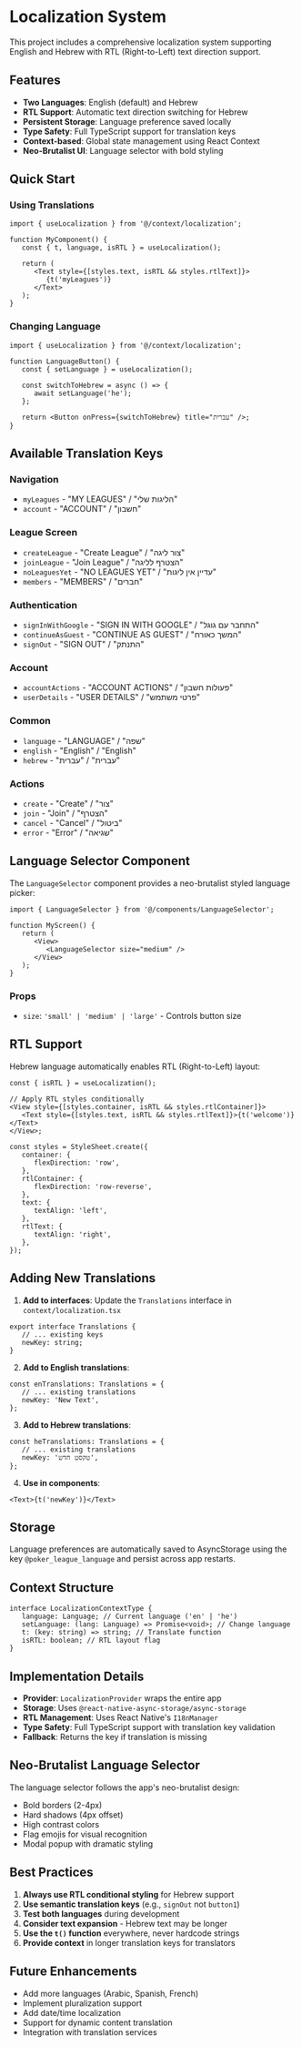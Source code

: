 # Localization System

This project includes a comprehensive localization system supporting English and Hebrew with RTL (Right-to-Left) text direction support.

## Features

- **Two Languages**: English (default) and Hebrew
- **RTL Support**: Automatic text direction switching for Hebrew
- **Persistent Storage**: Language preference saved locally
- **Type Safety**: Full TypeScript support for translation keys
- **Context-based**: Global state management using React Context
- **Neo-Brutalist UI**: Language selector with bold styling

## Quick Start

### Using Translations

```tsx
import { useLocalization } from '@/context/localization';

function MyComponent() {
   const { t, language, isRTL } = useLocalization();

   return (
      <Text style={[styles.text, isRTL && styles.rtlText]}>
         {t('myLeagues')}
      </Text>
   );
}
```

### Changing Language

```tsx
import { useLocalization } from '@/context/localization';

function LanguageButton() {
   const { setLanguage } = useLocalization();

   const switchToHebrew = async () => {
      await setLanguage('he');
   };

   return <Button onPress={switchToHebrew} title="עברית" />;
}
```

## Available Translation Keys

### Navigation

- `myLeagues` - "MY LEAGUES" / "הליגות שלי"
- `account` - "ACCOUNT" / "חשבון"

### League Screen

- `createLeague` - "Create League" / "צור ליגה"
- `joinLeague` - "Join League" / "הצטרף לליגה"
- `noLeaguesYet` - "NO LEAGUES YET" / "עדיין אין ליגות"
- `members` - "MEMBERS" / "חברים"

### Authentication

- `signInWithGoogle` - "SIGN IN WITH GOOGLE" / "התחבר עם גוגל"
- `continueAsGuest` - "CONTINUE AS GUEST" / "המשך כאורח"
- `signOut` - "SIGN OUT" / "התנתק"

### Account

- `accountActions` - "ACCOUNT ACTIONS" / "פעולות חשבון"
- `userDetails` - "USER DETAILS" / "פרטי משתמש"

### Common

- `language` - "LANGUAGE" / "שפה"
- `english` - "English" / "English"
- `hebrew` - "עברית" / "עברית"

### Actions

- `create` - "Create" / "צור"
- `join` - "Join" / "הצטרף"
- `cancel` - "Cancel" / "ביטול"
- `error` - "Error" / "שגיאה"

## Language Selector Component

The `LanguageSelector` component provides a neo-brutalist styled language picker:

```tsx
import { LanguageSelector } from '@/components/LanguageSelector';

function MyScreen() {
   return (
      <View>
         <LanguageSelector size="medium" />
      </View>
   );
}
```

### Props

- `size`: `'small' | 'medium' | 'large'` - Controls button size

## RTL Support

Hebrew language automatically enables RTL (Right-to-Left) layout:

```tsx
const { isRTL } = useLocalization();

// Apply RTL styles conditionally
<View style={[styles.container, isRTL && styles.rtlContainer]}>
   <Text style={[styles.text, isRTL && styles.rtlText]}>{t('welcome')}</Text>
</View>;

const styles = StyleSheet.create({
   container: {
      flexDirection: 'row',
   },
   rtlContainer: {
      flexDirection: 'row-reverse',
   },
   text: {
      textAlign: 'left',
   },
   rtlText: {
      textAlign: 'right',
   },
});
```

## Adding New Translations

1. **Add to interfaces**: Update the `Translations` interface in `context/localization.tsx`

```tsx
export interface Translations {
   // ... existing keys
   newKey: string;
}
```

2. **Add to English translations**:

```tsx
const enTranslations: Translations = {
   // ... existing translations
   newKey: 'New Text',
};
```

3. **Add to Hebrew translations**:

```tsx
const heTranslations: Translations = {
   // ... existing translations
   newKey: 'טקסט חדש',
};
```

4. **Use in components**:

```tsx
<Text>{t('newKey')}</Text>
```

## Storage

Language preferences are automatically saved to AsyncStorage using the key `@poker_league_language` and persist across app restarts.

## Context Structure

```tsx
interface LocalizationContextType {
   language: Language; // Current language ('en' | 'he')
   setLanguage: (lang: Language) => Promise<void>; // Change language
   t: (key: string) => string; // Translate function
   isRTL: boolean; // RTL layout flag
}
```

## Implementation Details

- **Provider**: `LocalizationProvider` wraps the entire app
- **Storage**: Uses `@react-native-async-storage/async-storage`
- **RTL Management**: Uses React Native's `I18nManager`
- **Type Safety**: Full TypeScript support with translation key validation
- **Fallback**: Returns the key if translation is missing

## Neo-Brutalist Language Selector

The language selector follows the app's neo-brutalist design:

- Bold borders (2-4px)
- Hard shadows (4px offset)
- High contrast colors
- Flag emojis for visual recognition
- Modal popup with dramatic styling

## Best Practices

1. **Always use RTL conditional styling** for Hebrew support
2. **Use semantic translation keys** (e.g., `signOut` not `button1`)
3. **Test both languages** during development
4. **Consider text expansion** - Hebrew text may be longer
5. **Use the `t()` function** everywhere, never hardcode strings
6. **Provide context** in longer translation keys for translators

## Future Enhancements

- Add more languages (Arabic, Spanish, French)
- Implement pluralization support
- Add date/time localization
- Support for dynamic content translation
- Integration with translation services
